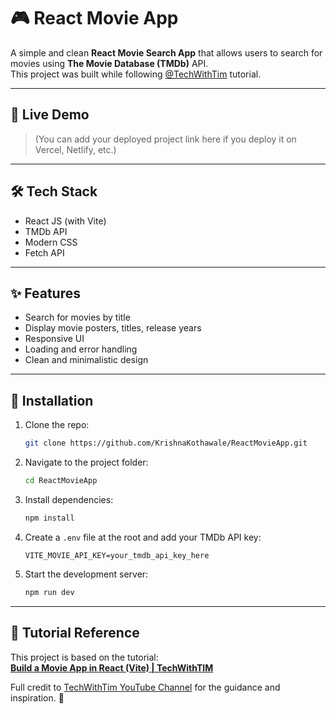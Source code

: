 # 🎮 React Movie App

A simple and clean **React Movie Search App** that allows users to search for movies using **The Movie Database (TMDb)** API.  
This project was built while following [@TechWithTim](https://www.youtube.com/@TechWithTim) tutorial.

---

## 🌽 Live Demo
> (You can add your deployed project link here if you deploy it on Vercel, Netlify, etc.)

---

## 🛠️ Tech Stack
- React JS (with Vite)
- TMDb API
- Modern CSS
- Fetch API

---

## ✨ Features
- Search for movies by title
- Display movie posters, titles, release years
- Responsive UI
- Loading and error handling
- Clean and minimalistic design

---

## 🚀 Installation

1. Clone the repo:
   ```bash
   git clone https://github.com/KrishnaKothawale/ReactMovieApp.git
   ```
2. Navigate to the project folder:
   ```bash
   cd ReactMovieApp
   ```
3. Install dependencies:
   ```bash
   npm install
   ```
4. Create a `.env` file at the root and add your TMDb API key:
   ```
   VITE_MOVIE_API_KEY=your_tmdb_api_key_here
   ```
5. Start the development server:
   ```bash
   npm run dev
   ```

---

## 🎥 Tutorial Reference

This project is based on the tutorial:  
**[Build a Movie App in React (Vite) | TechWithTIM](https://youtu.be/G6D9cBaLViA?feature=shared)**

Full credit to [TechWithTim YouTube Channel](https://www.youtube.com/@TechWithTim) for the guidance and inspiration. 🙌


